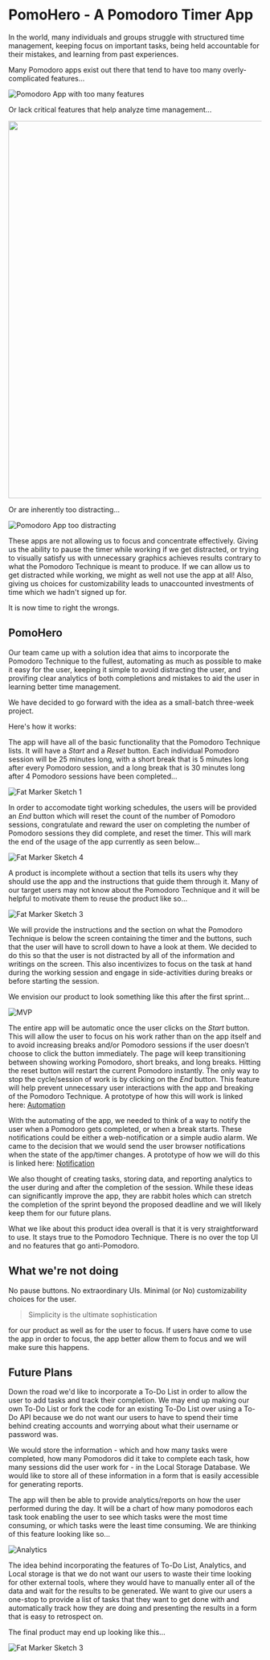 # PomoHero - A Pomodoro Timer App

In the world, many individuals and groups struggle with structured time management, keeping focus on important tasks, being held accountable for their mistakes, and learning from past experiences.

Many Pomodoro apps exist out there that tend to have too many overly-complicated features...

![Pomodoro App with too many features](img/extraFeature.png)

Or lack critical features that help analyze time management...

<img src="img/wrongFeature.png" width=750px height=auto>

Or are inherently too distracting...

![Pomodoro App too distracting](img/extraUI.png)

These apps are not allowing us to focus and concentrate effectively. Giving us the ability to pause the timer while working if we get distracted, or trying to visually satisfy us with unnecessary graphics achieves results contrary to what the Pomodoro Technique is meant to produce. If we can allow us to get distracted while working, we might as well not use the app at all! Also, giving us choices for customizability leads to unaccounted investments of time which we hadn't signed up for.

It is now time to right the wrongs.

## PomoHero

Our team came up with a solution idea that aims to incorporate the Pomodoro Technique to the fullest, automating as much as possible to make it easy for the user, keeping it simple to avoid distracting the user, and provifing clear analytics of both completions and mistakes to aid the user in learning better time management.

We have decided to go forward with the idea as a small-batch three-week project.

Here's how it works:

The app will have all of the basic functionality that the Pomodoro Technique lists. It will have a *Start* and a *Reset* button. Each individual Pomodoro session will be 25 minutes long, with a short break that is 5 minutes long after every Pomodoro session, and a long break that is 30 minutes long after 4 Pomodoro sessions have been completed...

![Fat Marker Sketch 1](../interface/rough/basic.png)

In order to accomodate tight working schedules, the users will be provided an *End* button which will reset the count of the number of Pomodoro sessions, congratulate and reward the user on completing the number of Pomodoro sessions they did complete, and reset the timer. This will mark the end of the usage of the app currently as seen below...

![Fat Marker Sketch 4](../interface/rough/end.png)

A product is incomplete without a section that tells its users why they should use the app and the instructions that guide them through it. Many of our target users may not know about the Pomodoro Technique and it will be helpful to motivate them to reuse the product like so...

![Fat Marker Sketch 3](../interface/rough/info.png)

We will provide the instructions and the section on what the Pomodoro Technique is below the screen containing the timer and the buttons, such that the user will have to scroll down to have a look at them. We decided to do this so that the user is not distracted by all of the information and writings on the screen. This also incentivizes to focus on the task at hand during the working session and engage in side-activities during breaks or before starting the session.

We envision our product to look something like this after the first sprint...

![MVP](../interface/rough/mvp.png)

The entire app will be automatic once the user clicks on the *Start* button. This will allow the user to focus on his work rather than on the app itself and to avoid increasing breaks and/or Pomodoro sessions if the user doesn’t choose to click the button immediately. The page will keep transitioning between showing working Pomodoro, short breaks, and long breaks. Hitting the reset button will restart the current Pomodoro instantly. The only way to stop the cycle/session of work is by clicking on the *End* button. This feature will help prevent unnecessary user interactions with the app and breaking of the Pomodoro Technique. A prototype of how this will work is linked here: [Automation](https://jameszhao01.github.io/pomodoro-prototype/index)

With the automating of the app, we needed to think of a way to notify the user when a Pomodoro gets completed, or when a break starts. These notifications could be either a web-notification or a simple audio alarm. We came to the decision that we would send the user browser notifications when the state of the app/timer changes. A prototype of how we will do this is linked here: [Notification](https://jameszhao01.github.io/pomodoro-prototype/notify)

We also thought of creating tasks, storing data, and reporting analytics to the user during and after the completion of the session. While these ideas can significantly improve the app, they are rabbit holes which can stretch the completion of the sprint beyond the proposed deadline and we will likely keep them for our future plans.

What we like about this product idea overall is that it is very straightforward to use. It stays true to the Pomodoro Technique. There is no over the top UI and no features that go anti-Pomodoro. 

## What we're not doing

No pause buttons. No extraordinary UIs. Minimal (or No) customizability choices for the user.

> Simplicity is the ultimate sophistication

for our product as well as for the user to focus. If users have come to use the app in order to focus, the app better allow them to focus and we will make sure this happens.

## Future Plans

Down the road we'd like to incorporate a To-Do List in order to allow the user to add tasks and track their completion. We may end up making our own To-Do List or fork the code for an existing To-Do List over using a To-Do API because we do not want our users to have to spend their time behind creating accounts and worrying about what their username or password was.

We would store the information - which and how many tasks were completed, how many Pomodoros did it take to complete each task, how many sessions did the user work for - in the Local Storage Database. We would like to store all of these information in a form that is easily accessible for generating reports.

The app will then be able to provide analytics/reports on how the user performed during the day. It will be a chart of how many pomodoros each task took enabling the user to see which tasks were the most time consuming, or which tasks were the least time consuming. We are thinking of this feature looking like so...

![Analytics](./img/analytics.png)

The idea behind incorporating the features of To-Do List, Analytics, and Local storage is that we do not want our users to waste their time looking for other external tools, where they would have to manually enter all of the data and wait for the results to be generated. We want to give our users a one-stop to provide a list of tasks that they want to get done with and automatically track how they are doing and presenting the results in a form that is easy to retrospect on.


The final product may end up looking like this...

![Fat Marker Sketch 3](../interface/rough/future.png)
